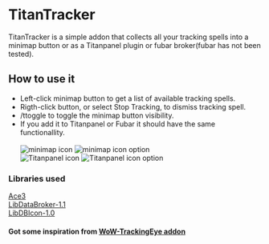 # TitanTracker

TitanTracker is a simple addon that collects all your tracking spells into a minimap button or as a Titanpanel plugin or fubar broker(fubar has not been tested).

## How to use it

* Left-click minimap button to get a list of available tracking spells.
* Rigth-click button, or select Stop Tracking, to dismiss tracking spell.
* /ttoggle to toggle the minimap button visibility.
* If you add it to Titanpanel or Fubar it should have the same functionallity.<br/><br/>
![minimap icon](https://imgur.com/WWkA7i0.png)
![minimap icon option](https://imgur.com/nylf6jX.png)  
![Titanpanel icon](https://imgur.com/VIKhLtP.png)
![Titanpanel icon option](https://imgur.com/xndI110.png)

### Libraries used

[Ace3](https://www.wowace.com/projects/ace3)  
[LibDataBroker-1.1](https://www.wowace.com/projects/libdatabroker-1-1)  
[LibDBIcon-1.0](https://www.wowace.com/projects/libdbicon-1-0)

#### Got some inspiration from [WoW-TrackingEye addon](https://github.com/Linden-Ryuujin/WoW-TrackingEye)
